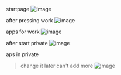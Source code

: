 startpage
![image](https://user-images.githubusercontent.com/63209264/181210487-150d90e3-3a1b-4aa6-84e7-b8c225980a28.png)

after pressing work
![image](https://user-images.githubusercontent.com/63209264/181210587-e8030a54-524b-4899-baae-a779f342a7a7.png)

apps for work
![image](https://user-images.githubusercontent.com/63209264/181210646-3e5e48ed-f623-455c-a4c6-e908728db3a3.png)

after start private
![image](https://user-images.githubusercontent.com/63209264/181210768-aba4ba4d-197f-4f1b-8a2b-547f8a2703f0.png)

aps in private
> change it later can't add more
![image](https://user-images.githubusercontent.com/63209264/181210916-83ecb749-2cb6-4600-bfcd-ad47391baa40.png)
